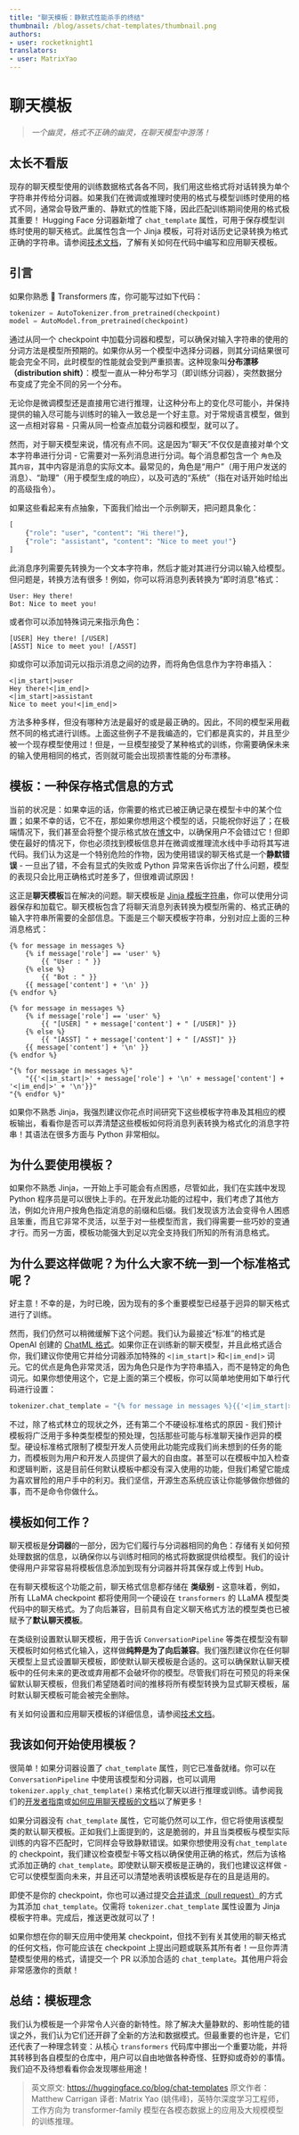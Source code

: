 ```yaml
---
title: "聊天模板：静默式性能杀手的终结" 
thumbnail: /blog/assets/chat-templates/thumbnail.png
authors:
- user: rocketknight1
translators:
- user: MatrixYao
---
```


# 聊天模板

> *一个幽灵，格式不正确的幽灵，在聊天模型中游荡！*

## 太长不看版

现存的聊天模型使用的训练数据格式各各不同，我们用这些格式将对话转换为单个字符串并传给分词器。如果我们在微调或推理时使用的格式与模型训练时使用的格式不同，通常会导致严重的、静默式的性能下降，因此匹配训练期间使用的格式极其重要！ Hugging Face 分词器新增了 `chat_template` 属性，可用于保存模型训练时使用的聊天格式。此属性包含一个 Jinja 模板，可将对话历史记录转换为格式正确的字符串。请参阅[技术文档](https://huggingface.co/docs/transformers/main/en/chat_templated)，了解有关如何在代码中编写和应用聊天模板。

## 引言

如果你熟悉 🤗 Transformers 库，你可能写过如下代码：

```python
tokenizer = AutoTokenizer.from_pretrained(checkpoint)
model = AutoModel.from_pretrained(checkpoint)
```

通过从同一个 checkpoint 中加载分词器和模型，可以确保对输入字符串的使用的分词方法是模型所预期的。如果你从另一个模型中选择分词器，则其分词结果很可能会完全不同，此时模型的性能就会受到严重损害。这种现象叫**分布漂移（distribution shift）**：模型一直从一种分布学习（即训练分词器），突然数据分布变成了完全不同的另一个分布。

无论你是微调模型还是直接用它进行推理，让这种分布上的变化尽可能小，并保持提供的输入尽可能与训练时的输入一致总是一个好主意。对于常规语言模型，做到这一点相对容易 - 只需从同一检查点加载分词器和模型，就可以了。

然而，对于聊天模型来说，情况有点不同。这是因为“聊天”不仅仅是直接对单个文本字符串进行分词 - 它需要对一系列消息进行分词。每个消息都包含一个 `角色`及其`内容`，其中内容是消息的实际文本。最常见的，角色是“用户”（用于用户发送的消息）、“助理”（用于模型生成的响应），以及可选的“系统”（指在对话开始时给出的高级指令）。

如果这些看起来有点抽象，下面我们给出一个示例聊天，把问题具象化：

```python
[
    {"role": "user", "content": "Hi there!"},
    {"role": "assistant", "content": "Nice to meet you!"}
]
```

此消息序列需要先转换为一个文本字符串，然后才能对其进行分词以输入给模型。但问题是，转换方法有很多！例如，你可以将消息列表转换为“即时消息”格式：

```
User: Hey there!
Bot: Nice to meet you!
```

或者你可以添加特殊词元来指示角色：

```
[USER] Hey there! [/USER]
[ASST] Nice to meet you! [/ASST]
```

抑或你可以添加词元以指示消息之间的边界，而将角色信息作为字符串插入：

```
<|im_start|>user
Hey there!<|im_end|>
<|im_start|>assistant
Nice to meet you!<|im_end|>
```

方法多种多样，但没有哪种方法是最好的或是最正确的。因此，不同的模型采用截然不同的格式进行训练。上面这些例子不是我编造的，它们都是真实的，并且至少被一个现存模型使用过！但是，一旦模型接受了某种格式的训练，你需要确保未来的输入使用相同的格式，否则就可能会出现损害性能的分布漂移。

## 模板：一种保存格式信息的方式

当前的状况是：如果幸运的话，你需要的格式已被正确记录在模型卡中的某个位置；如果不幸的话，它不在，那如果你想用这个模型的话，只能祝你好运了；在极端情况下，我们甚至会将整个提示格式放在[博文](https://huggingface.co/blog/llama2#how-to-prompt-llama-2)中，以确保用户不会错过它！但即使在最好的情况下，你也必须找到模板信息并在微调或推理流水线中手动将其写进代码。我们认为这是一个特别危险的作物，因为使用错误的聊天格式是一个**静默错误** - 一旦出了错，不会有显式的失败或 Python 异常来告诉你出了什么问题，模型的表现只会比用正确格式时差多了，但很难调试原因！

这正是**聊天模板**旨在解决的问题。聊天模板是 [Jinja 模板字符串](https://jinja.palletsprojects.com/en/3.1.x/)，你可以使用分词器保存和加载它。聊天模板包含了将聊天消息列表转换为模型所需的、格式正确的输入字符串所需要的全部信息。下面是三个聊天模板字符串，分别对应上面的三种消息格式：

```jinja
{% for message in messages %}
    {% if message['role'] == 'user' %}
        {{ "User : " }}
    {% else %}
        {{ "Bot : " }}
    {{ message['content'] + '\n' }}
{% endfor %}
```
```jinja
{% for message in messages %}
    {% if message['role'] == 'user' %}
        {{ "[USER] " + message['content'] + " [/USER]" }}
    {% else %}
        {{ "[ASST] " + message['content'] + " [/ASST]" }}
    {{ message['content'] + '\n' }}
{% endfor %}
```
```jinja
"{% for message in messages %}"  
    "{{'<|im_start|>' + message['role'] + '\n' + message['content'] + '<|im_end|>' + '\n'}}"  
"{% endfor %}"
```

如果你不熟悉 Jinja，我强烈建议你花点时间研究下这些模板字符串及其相应的模板输出，看看你是否可以弄清楚这些模板如何将消息列表转换为格式化的消息字符串！其语法在很多方面与 Python 非常相似。

## 为什么要使用模板？

如果你不熟悉 Jinja，一开始上手可能会有点困惑，尽管如此，我们在实践中发现 Python 程序员是可以很快上手的。在开发此功能的过程中，我们考虑了其他方法，例如允许用户按角色指定消息的前缀和后缀。我们发现该方法会变得令人困惑且笨重，而且它非常不灵活，以至于对一些模型而言，我们得需要一些巧妙的变通才行。而另一方面，模板功能强大到足以完全支持我们所知的所有消息格式。

## 为什么要这样做呢？为什么大家不统一到一个标准格式呢？

好主意！不幸的是，为时已晚，因为现有的多个重要模型已经基于迥异的聊天格式进行了训练。

然而，我们仍然可以稍微缓解下这个问题。我们认为最接近“标准”的格式是 OpenAI 创建的 [ChatML 格式](https://github.com/openai/openai-python/blob/main/chatml.md)。如果你正在训练新的聊天模型，并且此格式适合你，我们建议你使用它并给分词器添加特殊的 `<|im_start|>` 和`<|im_end|>` 词元。它的优点是角色非常灵活，因为角色只是作为字符串插入，而不是特定的角色词元。如果你想使用这个，它是上面的第三个模板，你可以简单地使用如下单行代码进行设置：

```py
tokenizer.chat_template = "{% for message in messages %}{{'<|im_start|>' + message['role'] + '\n' + message['content'] + '<|im_end|>' + '\n'}}{% endfor %}"
```

不过，除了格式林立的现状之外，还有第二个不硬设标准格式的原因 - 我们预计模板将广泛用于多种类型模型的预处理，包括那些可能与标准聊天操作迥异的模型。硬设标准格式限制了模型开发人员使用此功能完成我们尚未想到的任务的能力，而模板则为用户和开发人员提供了最大的自由度。甚至可以在模板中加入检查和逻辑判断，这是目前任何默认模板中都没有深入使用的功能，但我们希望它能成为喜欢冒险的用户手中的利刃。我们坚信，开源生态系统应该让你能够做你想做的事，而不是命令你做什么。

## 模板如何工作？

聊天模板是**分词器**的一部分，因为它们履行与分词器相同的角色：存储有关如何预处理数据的信息，以确保你以与训练时相同的格式将数据提供给模型。我们的设计使得用户非常容易将模板信息添加到现有分词器并将其保存或上传到 Hub。

在有聊天模板这个功能之前，聊天格式信息都存储在 **类级别** - 这意味着，例如，所有 LLaMA checkpoint 都将使用同一个硬设在 `transformers` 的 LLaMA 模型类代码中的聊天格式。为了向后兼容，目前具有自定义聊天格式方法的模型类也已被赋予了**默认聊天模板**。

在类级别设置默认聊天模板，用于告诉 `ConversationPipeline` 等类在模型没有聊天模板时如何格式化输入，这样做**纯粹是为了向后兼容**。我们强烈建议你在任何聊天模型上显式设置聊天模板，即使默认聊天模板是合适的。这可以确保默认聊天模板中的任何未来的更改或弃用都不会破坏你的模型。尽管我们将在可预见的将来保留默认聊天模板，但我们希望随着时间的推移将所有模型转换为显式聊天模板，届时默认聊天模板可能会被完全删除。

有关如何设置和应用聊天模板的详细信息，请参阅[技术文档](https://huggingface.co/docs/transformers/main/en/chat_templated)。

## 我该如何开始使用模板？

很简单！如果分词器设置了 `chat_template` 属性，则它已准备就绪。你可以在 `ConversationPipeline` 中使用该模型和分词器，也可以调用`tokenizer.apply_chat_template()` 来格式化聊天以进行推理或训练。请参阅我们的[开发者指南](https://huggingface.co/docs/transformers/main/en/chat_templated)或[如何应用聊天模板的文档](https://huggingface.co/docs/transformers/main/en/internal/tokenization_utils#transformers.PreTrainedTokenizerBase.apply_chat_template)以了解更多！

如果分词器没有 `chat_template` 属性，它可能仍然可以工作，但它将使用该模型类的默认聊天模板。正如我们上面提到的，这是脆弱的，并且当类模板与模型实际训练的内容不匹配时，它同样会导致静默错误。如果你想使用没有`chat_template` 的 checkpoint，我们建议检查模型卡等文档以确保使用正确的格式，然后为该格式添加正确的 `chat_template`。即使默认聊天模板是正确的，我们也建议这样做 - 它可以使模型面向未来，并且还可以清楚地表明该模板是存在的且是适用的。

即使不是你的 checkpoint，你也可以通过提交[合并请求（pull request）](https://huggingface.co/docs/hub/repositories-pull-requests-discussions)的方式为其添加 `chat_template`。仅需将 `tokenizer.chat_template` 属性设置为 Jinja 模板字符串。完成后，推送更改就可以了！

如果你想在你的聊天应用中使用某 checkpoint，但找不到有关其使用的聊天格式的任何文档，你可能应该在 checkpoint 上提出问题或联系其所有者！一旦你弄清楚模型使用的格式，请提交一个 PR 以添加合适的 `chat_template`。其他用户将会非常感激你的贡献！

## 总结：模板理念

我们认为模板是一个非常令人兴奋的新特性。除了解决大量静默的、影响性能的错误之外，我们认为它们还开辟了全新的方法和数据模式。但最重要的也许是，它们还代表了一种理念转变：从核心 `transformers` 代码库中挪出一个重要功能，并将其转移到各自模型的仓库中，用户可以自由地做各种奇怪、狂野抑或奇妙的事情。我们迫不及待想看看你会发现哪些用途！

> 英文原文: <url> https://huggingface.co/blog/chat-templates </url>
> 原文作者：Matthew Carrigan
> 译者: Matrix Yao (姚伟峰)，英特尔深度学习工程师，工作方向为 transformer-family 模型在各模态数据上的应用及大规模模型的训练推理。
